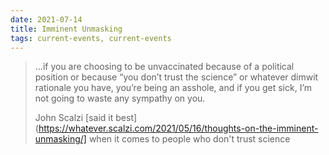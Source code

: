 ```yaml
---
date: 2021-07-14
title: Imminent Unmasking
tags: current-events, current-events
---
```

> ...if you are choosing to be unvaccinated because of a political position or because “you don’t trust the science” or whatever dimwit rationale you have, you’re being an asshole, and if you get sick, I’m not going to waste any sympathy on you.
>
> John Scalzi [said it best](https://whatever.scalzi.com/2021/05/16/thoughts-on-the-imminent-unmasking/] when it comes to people who don't trust science
